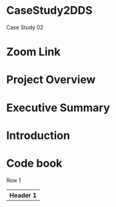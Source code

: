 ```

```
# CaseStudy2DDS

Case Study 02

# Zoom Link

# Project Overview

# Executive Summary

# Introduction

# Code book
<table>
  <th>Header 1</th>
  <tr>Row 1</tr>
</table>

